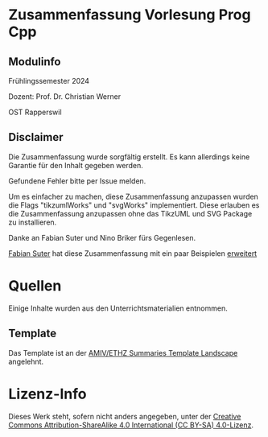 
# Zusammenfassung Vorlesung Prog Cpp
## Modulinfo
Frühlingssemester 2024

Dozent: Prof. Dr. Christian Werner

OST Rapperswil

## Disclaimer

Die Zusammenfassung wurde sorgfältig erstellt. Es kann allerdings keine Garantie für den Inhalt gegeben werden. 

Gefundene Fehler bitte per Issue melden. 

Um es einfacher zu machen, diese Zusammenfassung anzupassen wurden die Flags "tikzumlWorks" und "svgWorks" implementiert. Diese erlauben es die Zusammenfassung anzupassen ohne das TikzUML und SVG Package zu installieren. 

Danke an Fabian Suter und Nino Briker fürs Gegenlesen.

[Fabian Suter](https://github.com/FabianSuter) hat diese Zusammenfassung mit ein paar Beispielen [erweitert](https://github.com/FabianSuter/ProgCpp)

# Quellen

Einige Inhalte wurden aus den Unterrichtsmaterialien entnommen.

## Template

Das Template ist an der [AMIV/ETHZ Summaries Template Landscape](https://www.overleaf.com/latex/templates/amiv-slash-ethz-summaries-template-landscape/trggddjtjhqr) angelehnt.

# Lizenz-Info

Dieses Werk steht, sofern nicht anders angegeben, unter der [Creative Commons Attribution-ShareAlike 4.0 International (CC BY-SA) 4.0-Lizenz](https://creativecommons.org/licenses/by-sa/4.0/).